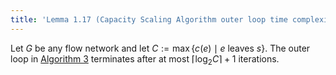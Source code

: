 ```yaml
---
title: 'Lemma 1.17 (Capacity Scaling Algorithm outer loop time complexity)'
---
```


Let $G$ be any flow network and let $C:=\max\{c(e)\mid e\text{ leaves
}s\}$. The outer loop in [Algorithm 3][a3] terminates after at most
$\lceil\log_2 C\rceil+1$ iterations.

[a3]: #algorithm-design/algorithm-3-capacity-scaling-algorithm
